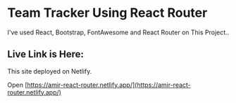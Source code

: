 # Team Tracker Using React Router

I've used React, Bootstrap, FontAwesome and React Router on This Project..

## Live Link is Here:

This site deployed on Netlify.

Open [https://amir-react-router.netlify.app/](https://amir-react-router.netlify.app/) 